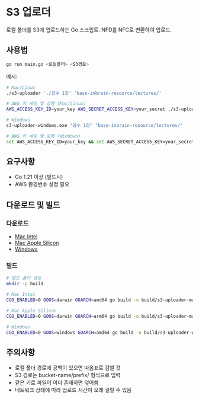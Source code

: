 # S3 업로더

로컬 폴더를 S3에 업로드하는 Go 스크립트. NFD를 NFC로 변환하여 업로드.

## 사용법

```bash
go run main.go <로컬폴더> <S3경로>
```

예시:
```bash
# Mac/Linux
./s3-uploader './공수 1강' 'base-inbrain-resource/lectures/'

# AWS 키 세팅 및 실행 (Mac/Linux)
AWS_ACCESS_KEY_ID=your_key AWS_SECRET_ACCESS_KEY=your_secret ./s3-uploader './공수 1강' 'base-inbrain-resource/lectures/'

# Windows
s3-uploader-windows.exe "공수 1강" "base-inbrain-resource/lectures/"

# AWS 키 세팅 및 실행 (Windows)
set AWS_ACCESS_KEY_ID=your_key && set AWS_SECRET_ACCESS_KEY=your_secret && s3-uploader-windows.exe "공수 1강" "base-inbrain-resource/lectures/"
```

## 요구사항

- Go 1.21 이상 (빌드시)
- AWS 환경변수 설정 필요

## 다운로드 및 빌드

### 다운로드
- [Mac Intel](https://github.com/unboxerscorp/utility/releases/download/executable/s3-uploader-mac-intel)
- [Mac Apple Silicon](https://github.com/unboxerscorp/utility/releases/download/executable/s3-uploader-mac-apple)
- [Windows](https://github.com/unboxerscorp/utility/releases/download/executable/s3-uploader-windows.exe)

### 빌드
```bash
# 빌드 폴더 생성
mkdir -p build

# Mac Intel
CGO_ENABLED=0 GOOS=darwin GOARCH=amd64 go build -o build/s3-uploader-mac-intel main.go

# Mac Apple Silicon
CGO_ENABLED=0 GOOS=darwin GOARCH=arm64 go build -o build/s3-uploader-mac-apple main.go

# Windows
CGO_ENABLED=0 GOOS=windows GOARCH=amd64 go build -o build/s3-uploader-windows.exe main.go
```

## 주의사항

- 로컬 폴더 경로에 공백이 있으면 따옴표로 감쌀 것
- S3 경로는 bucket-name/prefix/ 형식으로 입력
- 같은 키로 파일이 이미 존재하면 덮어씀
- 네트워크 상태에 따라 업로드 시간이 오래 걸릴 수 있음